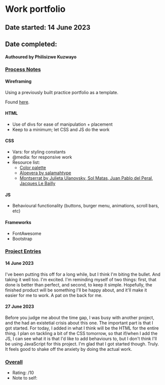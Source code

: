 # Work portfolio
## Date started: 14 June 2023
## Date completed: 

#### Authoured by Philisizwe Kuzwayo

### <ins>Process Notes</ins>
#### Wireframing
Using a previously built practice portfolio as a template.

Found [here](https://github.com/PKuzi01/sc-responsive-practice-portfolio).

#### HTML
* Use of divs for ease of manipulation + placement
* Keep to a minimum; let CSS and JS do the work

#### CSS
* Vars: for styling constants
* @media: for responsive work
* Resource list:
    * [Color palette](https://coolors.co/palette/002400-8b4104-f7b578-7b904b-9cd96a)
    * [Aloevera by salamahtype](https://www.fontspace.com/aloevera-font-f77419)
    * [Montserrat by Julieta Ulanovsky, Sol Matas, Juan Pablo del Peral, Jacques Le Bailly](https://fonts.google.com/specimen/Montserrat?category=Sans+Serif)

#### JS
* Behavioural functionality (buttons, burger menu, animations, scroll bars, etc)

#### Frameworks
* FontAwesome
* Bootstrap

### <ins>Project Entries</ins>
#### 14 June 2023
I've been putting this off for a long while, but I think I'm biting the bullet. And taking it well too. I'm excited. I'm reminding myself of two things: first, that done is better than perfect, and second, to keep it simple. Hopefully, the finished product will be something I'll be happy about, and it'll make it easier for me to work. A pat on the back for me.

#### 27 June 2023
Before you judge me about the time gap, I was busy with another project, and the had an existetial crisis about this one. The important part is that I got started. For today, I added in what I think will be the HTML for the entire thing. I plan on tackling a bit of the CSS tomorrow, so that if/when I add the JS, I can see what it is that I'd like to add behaviours to, but I don't think I'll be using JavaScript for this project. I'm glad that I got started though. Truly. It feels good to shake off the anxiety by doing the actual work.

### <ins>Overall</ins>
* Rating: /10
* Note to self: 